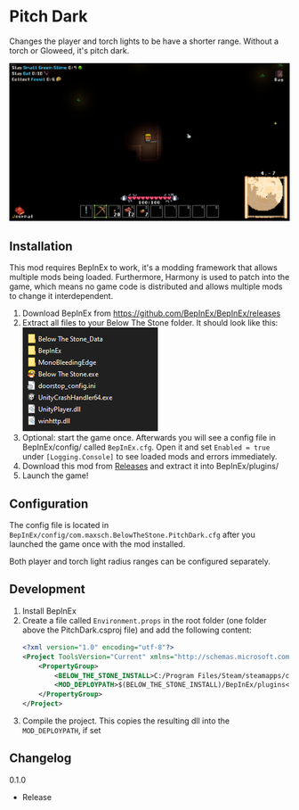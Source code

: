 ﻿# Pitch Dark

Changes the player and torch lights to be have a shorter range.
Without a torch or Gloweed, it's pitch dark.

![Showcase](Docs/Showcase.png)


## Installation

This mod requires BepInEx to work, it's a modding framework that allows multiple mods being loaded. Furthermore, Harmony is used to patch into the game, which means no game code is distributed and allows multiple mods to change it interdependent.

1. Download BepInEx from https://github.com/BepInEx/BepInEx/releases
2. Extract all files to your Below The Stone folder. It should look like this:\
   ![BepInEx folder](Docs/BepInExSetup.png)
3. Optional: start the game once. Afterwards you will see a config file in BepInEx/config/ called `BepInEx.cfg`. Open it and set `Enabled = true` under `[Logging.Console]` to see loaded mods and errors immediately.
4. Download this mod from [Releases](https://github.com/MSchmoecker/PitchDark/releases) and extract it into BepInEx/plugins/
5. Launch the game!


## Configuration

The config file is located in `BepInEx/config/com.maxsch.BelowTheStone.PitchDark.cfg` after you launched the game once with the mod installed.

Both player and torch light radius ranges can be configured separately.


## Development

1. Install BepInEx
2. Create a file called `Environment.props` in the root folder (one folder above the PitchDark.csproj file) and add the following content:
   ```xml
   <?xml version="1.0" encoding="utf-8"?>
   <Project ToolsVersion="Current" xmlns="http://schemas.microsoft.com/developer/msbuild/2003">
       <PropertyGroup>
           <BELOW_THE_STONE_INSTALL>C:/Program Files/Steam/steamapps/common/Below The Stone</BELOW_THE_STONE_INSTALL>
           <MOD_DEPLOYPATH>$(BELOW_THE_STONE_INSTALL)/BepInEx/plugins</MOD_DEPLOYPATH>
       </PropertyGroup>
   </Project>
   ```
3. Compile the project. This copies the resulting dll into the `MOD_DEPLOYPATH`, if set

## Changelog

0.1.0
- Release
